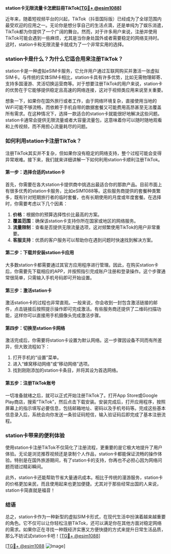 **station卡无限流量卡怎麽註冊TikTok[[TG💪+ @esim1088](https://t.me/s/esim1088)]**

近年来，随着短视频平台的兴起，TikTok（抖音国际版）已经成为了全球范围内最受欢迎的应用之一。无论你是想分享自己的生活点滴，还是单纯为了娱乐消遣，TikTok都为你提供了一个广阔的舞台。然而，对于许多用户来说，注册并使用TikTok可能会遇到一些麻烦，尤其是当你身处国外或者需要稳定的网络支持时。这时，station卡和无限流量卡就成为了一个非常实用的选择。

### station卡是什么？为什么它适合用来注册TikTok？

station卡是一种虚拟eSIM卡服务，它允许用户通过互联网购买并激活一张虚拟SIM卡。与传统的实体SIM卡相比，station卡具有许多优势，比如无需物理邮寄、支持多国漫游、灵活切换运营商等。对于想要注册TikTok的用户来说，station卡的优势在于它能够提供稳定且高速的网络连接，这对于视频类应用来说至关重要。

想象一下，如果你在国外旅行或者工作，由于网络环境复杂，直接使用当地的WiFi可能不够流畅，而依赖于手机自带的数据套餐又可能费用高昂甚至无法覆盖所有需求。在这种情况下，选择一款适合的station卡就能很好地解决这些问题。station卡通常会提供无限流量或者大容量流量包，这意味着你可以随时随地观看和上传视频，而不用担心流量耗尽的问题。

### 如何利用station卡注册TikTok？

注册TikTok其实并不复杂，但如果你没有稳定的网络支持，整个过程可能会变得异常艰难。接下来，我们就来详细讲解一下如何利用station卡顺利注册TikTok。

#### 第一步：选择合适的station卡

首先，你需要在各大station卡提供商中挑选出最适合你的那款产品。目前市面上有很多优秀的station卡服务，比如eSIM1088等。这些服务商提供的套餐种类繁多，既有针对短期旅行者的临时套餐，也有长期使用的月度或年度套餐。在选择时，你需要考虑以下几个因素：

1. **价格**：根据你的预算选择性价比最高的方案。
2. **覆盖范围**：确保该station卡支持你所在国家或地区的网络服务。
3. **流量限制**：查看是否提供无限流量选项，这对频繁使用TikTok的用户非常重要。
4. **客服支持**：优质的客户服务可以帮助你在遇到问题时快速找到解决方案。

#### 第二步：下载并安装station卡应用

大多数station卡都需要通过其官方应用程序进行管理。因此，在购买station卡后，你需要先下载相应的APP，并按照指引完成账户注册和登录操作。这个步骤通常很简单，只需输入手机号码即可开始设置。

#### 第三步：激活station卡

激活station卡的过程也非常直观。一般来说，你会收到一封包含激活链接的邮件，点击链接后按照提示操作即可完成激活。有些服务商还提供了二维码扫描功能，这样你可以直接用手机摄像头完成激活步骤。

#### 第四步：切换至station卡网络

激活完成后，你需要将station卡设置为默认网络。这一步骤因设备不同而有所差异，但大致流程如下：

1. 打开手机的“设置”菜单。
2. 进入“蜂窝移动网络”或“移动网络”选项。
3. 找到刚刚添加的station卡条目，并将其设为首选网络。

#### 第五步：注册TikTok账号

一切准备就绪之后，就可以正式开始注册TikTok了。打开App Store或Google Play商店，搜索“TikTok”，然后点击下载安装。安装完成后，打开应用程序，按照屏幕上的指示填写必要信息，包括邮箱地址、密码以及手机号码等。完成这些基本信息录入后，系统会向你发送一条验证码短信，输入验证码后即完成了基本注册流程。

### station卡带来的便利体验

使用station卡注册TikTok不仅简化了注册流程，更重要的是它极大地提升了用户体验。无论是浏览推荐视频还是录制个人作品，station卡都能保证流畅的操作体验。特别是在国外旅游期间，有了station卡的支持，你再也不必担心因为网络问题而错过精彩瞬间。

此外，station卡还能帮助节省大量通讯成本。相比于传统的漫游服务，station卡的价格更加亲民，而且使用起来也更加便捷。尤其对于那些经常出国的人来说，station卡简直就是福音！

### 结语

总之，station卡作为一种新型的虚拟SIM卡形式，在现代生活中扮演着越来越重要的角色。它不仅可以让你轻松注册TikTok，还可以满足你在其他方面对稳定网络的需求。如果你正在寻找一种既经济实惠又方便快捷的方式来提升日常生活品质，那么不妨试试station卡吧！[[TG💪+ @esim1088](https://t.me/s/esim1088)]

[[TG💪+ @esim1088](https://t.me/s/esim1088) ![Image](https://i.postimg.cc/4NQfJmqS/Snipaste-2025-05-13-00-14-12.png)]